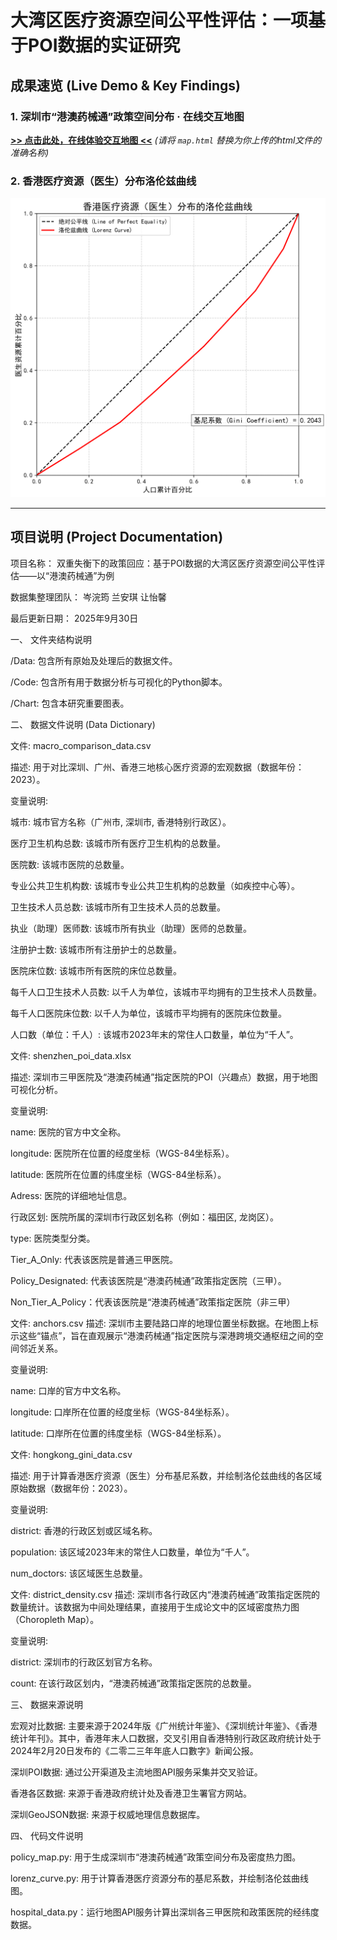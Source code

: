 # 大湾区医疗资源空间公平性评估：一项基于POI数据的实证研究

## 成果速览 (Live Demo & Key Findings)

### 1. 深圳市“港澳药械通”政策空间分布 · 在线交互地图

**[>> 点击此处，在线体验交互地图 <<](https://klau-sushi.github.io/GBA-Healthcare-Equity-Analysis/港澳药械通政策空间评估地图_密度热力版.html)**
*(请将 `map.html` 替换为你上传的html文件的准确名称)*



### 2. 香港医疗资源（医生）分布洛伦兹曲线

![香港洛伦兹曲线](lorenz_curve.png)

---

## 项目说明 (Project Documentation)

项目名称： 双重失衡下的政策回应：基于POI数据的大湾区医疗资源空间公平性评估——以“港澳药械通”为例

数据集整理团队： 岑浣筠 兰安琪 让怡馨

最后更新日期： 2025年9月30日

一、 文件夹结构说明

/Data: 包含所有原始及处理后的数据文件。

/Code: 包含所有用于数据分析与可视化的Python脚本。

/Chart: 包含本研究重要图表。

二、 数据文件说明 (Data Dictionary)

文件: macro_comparison_data.csv

描述: 用于对比深圳、广州、香港三地核心医疗资源的宏观数据（数据年份：2023）。

变量说明:

城市: 城市官方名称（广州市, 深圳市, 香港特别行政区）。

医疗卫生机构总数: 该城市所有医疗卫生机构的总数量。

医院数: 该城市医院的总数量。

专业公共卫生机构数: 该城市专业公共卫生机构的总数量（如疾控中心等）。

卫生技术人员总数: 该城市所有卫生技术人员的总数量。

执业（助理）医师数: 该城市所有执业（助理）医师的总数量。

注册护士数: 该城市所有注册护士的总数量。

医院床位数: 该城市所有医院的床位总数量。

每千人口卫生技术人员数: 以千人为单位，该城市平均拥有的卫生技术人员数量。

每千人口医院床位数: 以千人为单位，该城市平均拥有的医院床位数量。

人口数（单位：千人）: 该城市2023年末的常住人口数量，单位为“千人”。


文件: shenzhen_poi_data.xlsx

描述: 深圳市三甲医院及“港澳药械通”指定医院的POI（兴趣点）数据，用于地图可视化分析。

变量说明:

name: 医院的官方中文全称。

longitude: 医院所在位置的经度坐标（WGS-84坐标系）。

latitude: 医院所在位置的纬度坐标（WGS-84坐标系）。

Adress: 医院的详细地址信息。

行政区划: 医院所属的深圳市行政区划名称（例如：福田区, 龙岗区）。

type: 医院类型分类。

Tier_A_Only: 代表该医院是普通三甲医院。

Policy_Designated: 代表该医院是“港澳药械通”政策指定医院（三甲）。

Non_Tier_A_Policy：代表该医院是“港澳药械通”政策指定医院（非三甲）


文件: anchors.csv
描述: 深圳市主要陆路口岸的地理位置坐标数据。在地图上标示这些“锚点”，旨在直观展示“港澳药械通”指定医院与深港跨境交通枢纽之间的空间邻近关系。

变量说明:

name: 口岸的官方中文名称。

longitude: 口岸所在位置的经度坐标（WGS-84坐标系）。

latitude: 口岸所在位置的纬度坐标（WGS-84坐标系）。


文件: hongkong_gini_data.csv

描述: 用于计算香港医疗资源（医生）分布基尼系数，并绘制洛伦兹曲线的各区域原始数据（数据年份：2023）。

变量说明:

district: 香港的行政区划或区域名称。

population: 该区域2023年末的常住人口数量，单位为“千人”。

num_doctors: 该区域医生总数量。


文件: district_density.csv
描述: 深圳市各行政区内“港澳药械通”政策指定医院的数量统计。该数据为中间处理结果，直接用于生成论文中的区域密度热力图（Choropleth Map）。

变量说明:

district: 深圳市的行政区划官方名称。

count: 在该行政区划内，“港澳药械通”政策指定医院的总数量。


三、 数据来源说明

宏观对比数据: 主要来源于2024年版《广州统计年鉴》、《深圳统计年鉴》、《香港统计年刊》。其中，香港年末人口数据，交叉引用自香港特别行政区政府统计处于2024年2月20日发布的《二零二三年年底人口數字》新闻公报。

深圳POI数据: 通过公开渠道及主流地图API服务采集并交叉验证。

香港各区数据: 来源于香港政府统计处及香港卫生署官方网站。

深圳GeoJSON数据: 来源于权威地理信息数据库。

四、 代码文件说明

policy_map.py: 用于生成深圳市“港澳药械通”政策空间分布及密度热力图。

lorenz_curve.py: 用于计算香港医疗资源分布的基尼系数，并绘制洛伦兹曲线图。

hospital_data.py：运行地图API服务计算出深圳各三甲医院和政策医院的经纬度数据。
